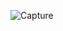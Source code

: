 ![Capture](https://user-images.githubusercontent.com/55951495/111039482-f47f0e80-8436-11eb-83ed-497d82d4ec06.PNG)
